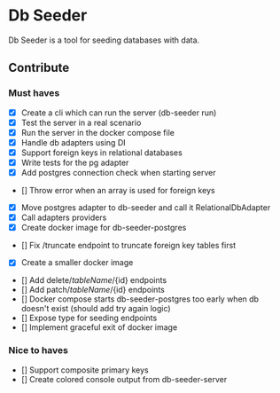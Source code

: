 # Db Seeder

Db Seeder is a tool for seeding databases with data.

## Contribute

### Must haves

- [x] Create a cli which can run the server (db-seeder run)
- [x] Test the server in a real scenario
- [x] Run the server in the docker compose file
- [x] Handle db adapters using DI
- [x] Support foreign keys in relational databases
- [x] Write tests for the pg adapter
- [x] Add postgres connection check when starting server
- [] Throw error when an array is used for foreign keys
- [x] Move postgres adapter to db-seeder and call it RelationalDbAdapter
- [x] Call adapters providers
- [x] Create docker image for db-seeder-postgres
- [] Fix /truncate endpoint to truncate foreign key tables first
- [x] Create a smaller docker image
- [] Add delete/${tableName}/${id} endpoints
- [] Add patch/${tableName}/${id} endpoints
- [] Docker compose starts db-seeder-postgres too early when db doesn't exist (should add try again logic)
- [] Expose type for seeding endpoints
- [] Implement graceful exit of docker image

### Nice to haves

- [] Support composite primary keys
- [] Create colored console output from db-seeder-server
